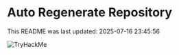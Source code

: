 # Auto Regenerate Repository

This README was last updated: 2025-07-16 23:45:56

 ![TryHackMe](https://tryhackme.com/badge/533634)